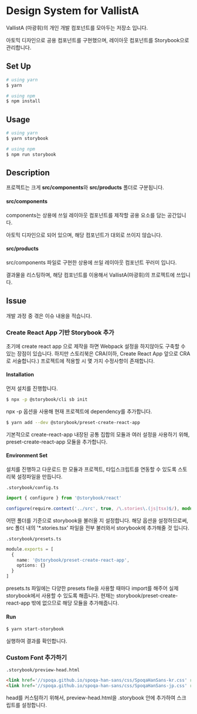 # Design System for VallistA

VallistA (마광휘)의 개인 개발 컴포넌트를 모아두는 저장소 입니다.

아토믹 디자인으로 공용 컴포넌트를 구현했으며, 레이아웃 컴포넌트를 Storybook으로 관리합니다.

## Set Up

```bash
# using yarn
$ yarn

# using npm
$ npm install
```

## Usage

```bash
# using yarn
$ yarn storybook

# using npm
$ npm run storybook
```

## Description

프로젝트는 크게 **src/components**와 **src/products** 폴더로 구분됩니다.

#### src/components

components는 상용에 쓰일 레이아웃 컴포넌트를 제작할 공용 요소를 담는 공간입니다.

아토믹 디자인으로 되어 있으며, 해당 컴포넌트가 대외로 쓰이지 않습니다.

#### src/products

src/components 파일로 구현한 상용에 쓰일 레이아웃 컴포넌트 꾸러미 입니다.

결과물을 리스팅하며, 해당 컴포넌트를 이용해서 VallistA(마광휘)의 프로젝트에 쓰입니다.

## Issue

개발 과정 중 겪은 이슈 내용을 적습니다.

### Create React App 기반 Storybook 추가

초기에 create react app 으로 제작을 하면 Webpack 설정을 하지않아도 구축할 수 있는 장점이 있습니다.
하지만 스토리북은 CRA(이하, Create React App 앞으로 CRA로 서술합니다.) 프로젝트에 적용할 시 몇 가지 수정사항이 존재합니다.

#### Installation

먼저 설치를 진행합니다.

```bash
$ npx -p @storybook/cli sb init
```

npx -p 옵션을 사용해 현재 프로젝트에 dependency를 추가합니다.

```bash
$ yarn add --dev @storybook/preset-create-react-app
```

기본적으로 create-react-app 내장된 공통 집합의 모듈과 여러 설정을 사용하기 위해, preset-create-react-app 모듈을 추가합니다.

#### Environment Set

설치를 진행하고 다운로드 한 모듈과 프로젝트, 타입스크립트를 연동할 수 있도록 스토리북 설정파일을 만듭니다.

`.storybook/config.ts`

```ts
import { configure } from '@storybook/react'

configure(require.context('../src', true, /\.stories\.(js|tsx)$/), module)
```

어떤 폴더를 기준으로 storybook을 불러올 지 설정합니다.
해당 옵션을 설정하므로써, src 폴더 내의 '*.stories.tsx' 파일을 전부 불러와서 storybook에 추가해줄 것 입니다.

`.storybook/presets.ts`

```ts
module.exports = [
  {
    name: '@storybook/preset-create-react-app',
    options: {}
  }
]
```

presets.ts 파일에는 다양한 presets file을 사용할 때마다 import를 해주어 실제 storybook에서 사용할 수 있도록 해줍니다.
현재는 storybook/preset-create-react-app 밖에 없으므로 해당 모듈을 추가해줍니다.

#### Run

```bash
$ yarn start-storybook
```

실행하여 결과를 확인합니다.

### Custom Font 추가하기

`.storybook/preview-head.html`

```html
<link href='//spoqa.github.io/spoqa-han-sans/css/SpoqaHanSans-kr.css' rel='stylesheet' type='text/css'>
<link href='//spoqa.github.io/spoqa-han-sans/css/SpoqaHanSans-jp.css' rel='stylesheet' type='text/css'>
```

head를 커스텀하기 위해서, preview-head.html을 .storybook 안에 추가하여 스크립트를 설정합니다.